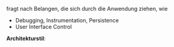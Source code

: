 fragt nach Belangen, die sich durch die Anwendung ziehen, wie
- Debugging, Instrumentation, Persistence
- User Interface Control

**Architekturstil**: 
